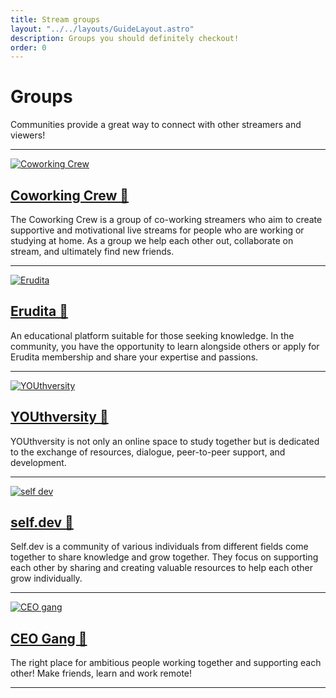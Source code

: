 ```yaml
---
title: Stream groups
layout: "../../layouts/GuideLayout.astro"
description: Groups you should definitely checkout!
order: 0
---
```


# Groups

Communities provide a great way to connect with other streamers and viewers! 

---

[![Coworking Crew](/images/groups/coworkingcrew.webp)](https://www.twitch.tv/team/coworkingcrew/)

## [Coworking Crew 🔗](https://www.twitch.tv/team/coworkingcrew/)

The Coworking Crew is a group of co-working streamers who aim to create supportive and motivational live streams for people who are working or studying at home. As a group we help each other out, collaborate on stream, and ultimately find new friends.

---

[![Erudita](/images/groups/erudita.webp)](https://erudita.me/)

## [Erudita 🔗](https://erudita.me/)

An educational platform suitable for those seeking knowledge. In the community, you have the opportunity to learn alongside others or apply for Erudita membership and share your expertise and passions.

---

<a href="https://www.youthversity.org/"><img src="/images/groups/YOUthversity.webp" alt="YOUthversity" loading="lazy" /></a>

## [YOUthversity 🔗](https://www.youthversity.org/)

YOUthversity is not only an online space to study together but is dedicated to the exchange of resources, dialogue, peer-to-peer support, and development.

---

<a href="https://theselfdev.com/"><img src="/images/groups/selfdev.webp" alt="self dev" loading="lazy" /></a>

## [self.dev 🔗](https://theselfdev.com/)

Self.dev is a community of various individuals from different fields come together to share knowledge and grow together. They focus on supporting each other by sharing and creating valuable resources to help each other grow individually.

---

<a href="https://studytme.com/"><img src="/images/groups/CEOgang.webp" alt="CEO gang" loading="lazy" /></a>

## [CEO Gang 🔗](https://studytme.com/)

The right place for ambitious people working together and supporting each other! Make friends, learn and work remote!

---
